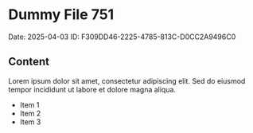 # Dummy File 751

Date: 2025-04-03
ID: F309DD46-2225-4785-813C-D0CC2A9496C0

## Content

Lorem ipsum dolor sit amet, consectetur adipiscing elit.
Sed do eiusmod tempor incididunt ut labore et dolore magna aliqua.

* Item 1
* Item 2
* Item 3

